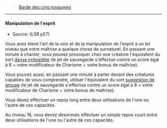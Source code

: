 ﻿---
!GenericItem
Id: l5r_bard_hd.md#manipulation-de-lesprit
ParentLink: l5r_bard_hd.md#barde-des-cinq-royaumes
Name: Manipulation de l'esprit
ParentName: Barde des cinq royaumes
NameLevel: 4
Source: (L5R p57)
Attributes:
  Name: Manipulation de l'esprit
  Markdown: >+
    #### <!--Name-->Manipulation de l'esprit<!--/Name-->


    - Source: <!--Source-->(L5R p57)<!--/Source-->


    Vous avez élevé l'art de la voix et de la manipulation de l'esprit à un tel niveau que votre maîtrise a quelque chose de surnaturel. En passant une minute à chanter, vous pouvez provoquer chez une créature l'équivalent du sort [danse irrésistible](hd_spells_danse_irresistible.md) (le jet de sauvegarde s'effectue contre un score égal à 8 + votre modificateur de Charisme + votre bonus de maîtrise).


    Vous pouvez aussi, en passant une minute à parler devant des créatures capables de vous comprendre, utiliser l'équivalent du sort [suggestion de groupe](hd_spells_suggestion_de_groupe.md) (le jet de sauvegarde s'effectue contre un score égal à 8 + votre modificateur de Charisme + votre bonus de maîtrise).


    Vous devez effectuer un repos long entre deux utilisations de l'une ou l'autre de ces capacités.


    Au niveau 18, vous devez désormais effectuer un simple repos court entre deux utilisations de l'une ou l'autre de ces capacités.

  Source: (L5R p57)
AttributesDictionary: >+
  Name: Manipulation de l'esprit

  Markdown: >+

    #### <!--Name-->Manipulation de l'esprit<!--/Name-->





    - Source: <!--Source-->(L5R p57)<!--/Source-->





    Vous avez élevé l'art de la voix et de la manipulation de l'esprit à un tel niveau que votre maîtrise a quelque chose de surnaturel. En passant une minute à chanter, vous pouvez provoquer chez une créature l'équivalent du sort [danse irrésistible](hd_spells_danse_irresistible.md) (le jet de sauvegarde s'effectue contre un score égal à 8 + votre modificateur de Charisme + votre bonus de maîtrise).





    Vous pouvez aussi, en passant une minute à parler devant des créatures capables de vous comprendre, utiliser l'équivalent du sort [suggestion de groupe](hd_spells_suggestion_de_groupe.md) (le jet de sauvegarde s'effectue contre un score égal à 8 + votre modificateur de Charisme + votre bonus de maîtrise).





    Vous devez effectuer un repos long entre deux utilisations de l'une ou l'autre de ces capacités.





    Au niveau 18, vous devez désormais effectuer un simple repos court entre deux utilisations de l'une ou l'autre de ces capacités.



  Source: (L5R p57)

---
> [Barde des cinq royaumes](hd_l5r_bard.md)

---

#### Manipulation de l'esprit

- Source: (L5R p57)

Vous avez élevé l'art de la voix et de la manipulation de l'esprit à un tel niveau que votre maîtrise a quelque chose de surnaturel. En passant une minute à chanter, vous pouvez provoquer chez une créature l'équivalent du sort [danse irrésistible](hd_spells_danse_irresistible.md) (le jet de sauvegarde s'effectue contre un score égal à 8 + votre modificateur de Charisme + votre bonus de maîtrise).

Vous pouvez aussi, en passant une minute à parler devant des créatures capables de vous comprendre, utiliser l'équivalent du sort [suggestion de groupe](hd_spells_suggestion_de_groupe.md) (le jet de sauvegarde s'effectue contre un score égal à 8 + votre modificateur de Charisme + votre bonus de maîtrise).

Vous devez effectuer un repos long entre deux utilisations de l'une ou l'autre de ces capacités.

Au niveau 18, vous devez désormais effectuer un simple repos court entre deux utilisations de l'une ou l'autre de ces capacités.

